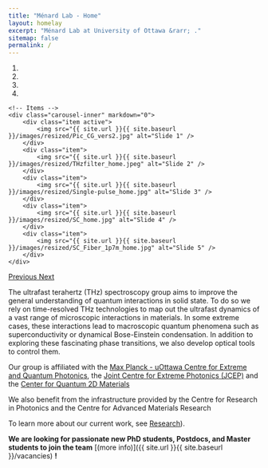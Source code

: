 ```yaml
---
title: "Ménard Lab - Home"
layout: homelay
excerpt: "Ménard Lab at University of Ottawa &rarr; ."
sitemap: false
permalink: /
---
```





<div markdown="0" id="carousel" class="carousel slide" data-ride="carousel" data-interval="4000" data-pause="hover" >
    <!-- Menu -->
    <ol class="carousel-indicators">
        <li data-target="#carousel" data-slide-to="0" class="active"></li>
        <li data-target="#carousel" data-slide-to="1"></li>
        <li data-target="#carousel" data-slide-to="2"></li>
        <li data-target="#carousel" data-slide-to="3"></li>
    </ol>

    <!-- Items -->
    <div class="carousel-inner" markdown="0">
        <div class="item active">
            <img src="{{ site.url }}{{ site.baseurl }}/images/resized/Pic_CG_vers2.jpg" alt="Slide 1" />
        </div>
        <div class="item">
            <img src="{{ site.url }}{{ site.baseurl }}/images/resized/THzfilter_home.jpeg" alt="Slide 2" />
        </div>
        <div class="item">
            <img src="{{ site.url }}{{ site.baseurl }}/images/resized/Single-pulse_home.jpg" alt="Slide 3" />
        </div>
        <div class="item">
            <img src="{{ site.url }}{{ site.baseurl }}/images/resized/SC_home.jpg" alt="Slide 4" />
        </div>
        <div class="item">
            <img src="{{ site.url }}{{ site.baseurl }}/images/resized/SC_Fiber_1p7m_home.jpg" alt="Slide 5" />
        </div>
    </div>
  <a class="left carousel-control" href="#carousel" role="button" data-slide="prev">
    <span class="glyphicon glyphicon-chevron-left" aria-hidden="true"></span>
    <span class="sr-only">Previous</span>
  </a>
  <a class="right carousel-control" href="#carousel" role="button" data-slide="next">
    <span class="glyphicon glyphicon-chevron-right" aria-hidden="true"></span>
    <span class="sr-only">Next</span>
  </a>
</div>

The ultrafast terahertz (THz) spectroscopy group aims to improve the general understanding of quantum interactions in solid state. To do so we rely on time-resolved THz technologies to map out the ultrafast dynamics of a vast range of microscopic interactions in materials. In some extreme cases, these interactions lead to macroscopic quantum phenomena such as superconductivity or dynamical Bose-Einstein condensation. In addition to exploring these fascinating phase transitions, we also develop optical tools to control them.

Our group is affiliated with the [Max Planck - uOttawa Centre for Extreme and Quantum Photonics](https://www.uottawa.ca/research-innovation/), the [Joint Centre for Extreme Photonics (JCEP)](https://extremephotonics.com/) and the [Center for Quantum 2D Materials](https://qc2dm.physics.uottawa.ca/)

We also benefit from the infrastructure provided by the Centre for Research in Photonics and the Centre for Advanced Materials Research

To learn more about our current work, see [Research](research)). 

 **We are  looking for passionate new PhD students, Postdocs, and Master students to join the team** [(more info)]({{ site.url }}{{ site.baseurl }}/vacancies) **!**
